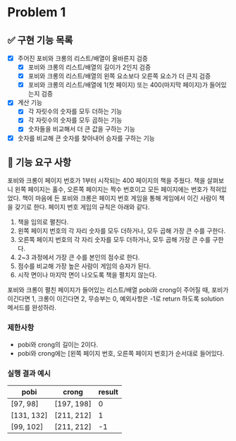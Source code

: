 # Problem 1

## ✅ 구현 기능 목록
- [x] 주어진 포비와 크롱의 리스트/배열이 올바른지 검증
    - [x] 포비와 크롱의 리스트/배열의 길이가 2인지 검증
    - [x] 포비와 크롱의 리스트/배열의 왼쪽 요소보다 오른쪽 요소가 더 큰지 검증
    - [x] 포비와 크롱의 리스트/배열에 1(첫 페이지) 또는 400(마지막 페이지)가 들어있는지 검증

- [x] 계산 기능
    - [x] 각 자릿수의 숫자를 모두 더하는 기능
    - [x] 각 자릿수의 숫자를 모두 곱하는 기능
    - [x] 숫자들을 비교해서 더 큰 값을 구하는 기능

- [x] 숫자를 비교해 큰 숫자를 찾아내어 승자를 구하는 기능

## 🚀 기능 요구 사항

포비와 크롱이 페이지 번호가 1부터 시작되는 400 페이지의 책을 주웠다. 책을 살펴보니 왼쪽 페이지는 홀수, 오른쪽 페이지는 짝수 번호이고 모든 페이지에는 번호가 적혀있었다. 책이 마음에 든 포비와 크롱은 페이지 번호 게임을 통해 게임에서 이긴 사람이 책을 갖기로 한다. 페이지 번호 게임의 규칙은 아래와 같다.

1. 책을 임의로 펼친다.
2. 왼쪽 페이지 번호의 각 자리 숫자를 모두 더하거나, 모두 곱해 가장 큰 수를 구한다.
3. 오른쪽 페이지 번호의 각 자리 숫자를 모두 더하거나, 모두 곱해 가장 큰 수를 구한다.
4. 2~3 과정에서 가장 큰 수를 본인의 점수로 한다.
5. 점수를 비교해 가장 높은 사람이 게임의 승자가 된다.
6. 시작 면이나 마지막 면이 나오도록 책을 펼치지 않는다.

포비와 크롱이 펼친 페이지가 들어있는 리스트/배열 pobi와 crong이 주어질 때, 포비가 이긴다면 1, 크롱이 이긴다면 2, 무승부는 0, 예외사항은 -1로 return 하도록 solution 메서드를 완성하라.

### 제한사항

- pobi와 crong의 길이는 2이다.
- pobi와 crong에는 [왼쪽 페이지 번호, 오른쪽 페이지 번호]가 순서대로 들어있다.

### 실행 결과 예시

| pobi | crong | result |
| --- | --- | --- |
| [97, 98] | [197, 198] | 0 |
| [131, 132] | [211, 212] | 1 |
| [99, 102] | [211, 212] | -1 |
